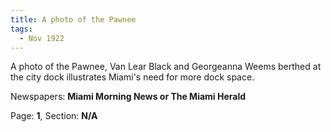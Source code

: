 ```yaml
---  
title: A photo of the Pawnee  
tags:  
  - Nov 1922  
---  
```

  
A photo of the Pawnee, Van Lear Black and Georgeanna Weems berthed at the city dock illustrates Miami's need for more dock space.  
  
Newspapers: **Miami Morning News or The Miami Herald**  
  
Page: **1**, Section: **N/A** 

